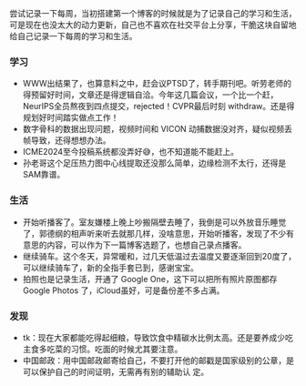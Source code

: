 尝试记录一下每周，当初搭建第一个博客的时候就是为了记录自己的学习和生活，可是现在也没太大的动力更新，自己也不喜欢在社交平台上分享，干脆这块自留地给自己记录一下每周的学习和生活。
### 学习
- WWW出结果了，也算意料之中，赶会议PTSD了，转手期刊吧。听劳老师的得预留好时间，文章还是得逻辑自洽。今年这几篇会议，一个比一个赶，NeurIPS全员熬夜到四点提交，rejected！CVPR最后时刻 withdraw。还是得规划好时间踏实做点工作！
- 数字骨科的数据出现问题，视频时间和 VICON 动捕数据没对齐，疑似视频丢帧导致，还得想想办法。
- ICME2024至今投稿系统都没弄好😅，也不知道能不能赶上。
- 孙老哥这个足压热力图中心线提取还没那么简单，边缘检测不太行，还得是SAM靠谱。
### 生活
- 开始听播客了。室友嫌楼上晚上吵搬隔壁去睡了，我倒是可以外放音乐睡觉了，郭德纲的相声听来听去就那几样，没啥意思，开始听播客，发现了不少有意思的内容，可以作为下一篇博客选题了，也想自己录点播客。
- 继续骑车。这个冬天，异常暖和，过几天低温过去温度又要逐渐回到20度了，可以继续骑车了，新的全指手套已到，感谢宝宝。
- 拍照也是记录生活，开通了 Google One，这下可以把所有照片原图都存 Google Photos 了，iCloud虽好，可是备份差不多占满。
### 发现
- tk：现在大家都能吃得起细粮，导致饮食中精碳水比例太高。还是要养成少吃主食多吃菜的习惯。吃面的时候尤其要注意。
- 中国邮政：用中国邮政邮寄给自己，不要打开他的邮戳是国家级别的公章，是可以保护自己的时间证明，无需再有别的辅助认
定。
